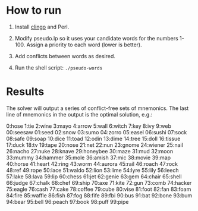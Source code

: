 # How to run

1. Install [clingo](https://potassco.org/clingo/) and Perl.

2. Modify pseudo.lp so it uses your candidate words for the numbers 1-100. Assign a priority to each word (lower is better).

3. Add conflicts between words as desired.

4. Run the shell script: `./pseudo-words`

# Results

The solver will output a series of conflict-free sets of mnemonics. The last line of mnemonics in the output is the optimal solution, e.g.:

0:hose 1:tie 2:wine 3:mayo 4:arrow 5:wall 6:witch 7:key 8:ivy 9:web 00:seesaw 01:seed 02:snow 03:sumo 04:zorro 05:easel 06:sushi 07:sock 08:safe 09:soap 10:dice 11:toad 12:odin 13:dime 14:tree 15:doll 16:tissue 17:duck 18:tv 19:tape 20:nose 21:net 22:nun 23:gnome 24:wiener 25:nail 26:nacho 27:nuke 28:knave 29:honeybee 30:maze 31:mud 32:moon 33:mummy 34:hammer 35:mole 36:amish 37:mic 38:movie 39:map 40:horse 41:heart 42:ring 43:worm 44:aurora 45:rail 46:roach 47:rock 48:ref 49:rope 50:lace 51:waldo 52:lion 53:lime 54:lyre 55:lily 56:leech 57:lake 58:lava 59:lip 60:chess 61:jet 62:genie 63:gem 64:chair 65:shell 66:judge 67:chalk 68:chef 69:ship 70:axe 71:kite 72:gun 73:comb 74:hacker 75:eagle 76:cash 77:cake 78:coffee 79:cube 80:vise 81:foot 82:fan 83:foam 84:fire 85:waffle 86:fish 87:fog 88:fife 89:fbi 90:bus 91:bat 92:bone 93:bum 94:bear 95:bell 96:peach 97:book 98:puff 99:pipe
